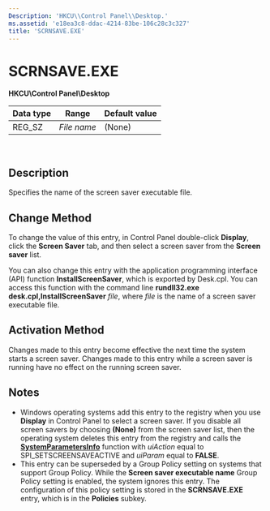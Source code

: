 ```yaml
---
Description: 'HKCU\\Control Panel\\Desktop.'
ms.assetid: 'e18ea3c8-ddac-4214-83be-106c28c3c327'
title: 'SCRNSAVE.EXE'
---
```


# SCRNSAVE.EXE

**HKCU\\Control Panel\\Desktop**



| Data type | Range       | Default value |
|-----------|-------------|---------------|
| REG\_SZ   | *File name* | (None)        |



 

## Description

Specifies the name of the screen saver executable file.

## Change Method

To change the value of this entry, in Control Panel double-click **Display**, click the **Screen Saver** tab, and then select a screen saver from the **Screen saver** list.

You can also change this entry with the application programming interface (API) function **InstallScreenSaver**, which is exported by Desk.cpl. You can access this function with the command line **rundll32.exe desk.cpl,InstallScreenSaver** *file*, where *file* is the name of a screen saver executable file.

## Activation Method

Changes made to this entry become effective the next time the system starts a screen saver. Changes made to this entry while a screen saver is running have no effect on the running screen saver.

## Notes

-   Windows operating systems add this entry to the registry when you use **Display** in Control Panel to select a screen saver. If you disable all screen savers by choosing **(None)** from the screen saver list, then the operating system deletes this entry from the registry and calls the [**SystemParametersInfo**](base.systemparametersinfo) function with *uiAction* equal to SPI\_SETSCREENSAVEACTIVE and *uiParam* equal to **FALSE**.
-   This entry can be superseded by a Group Policy setting on systems that support Group Policy. While the **Screen saver executable name** Group Policy setting is enabled, the system ignores this entry. The configuration of this policy setting is stored in the **SCRNSAVE.EXE** entry, which is in the **Policies** subkey.

 

 



